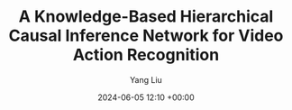 ---
layout: post
title:  "A Knowledge-Based Hierarchical Causal Inference Network for Video Action Recognition"
date:   2024-06-05 12:10 +00:00
image: images/liuyang_icon.jpg
categories: research
author: "Yang Liu"
authors: "<strong>Yang Liu</strong>, Fang Liu, Licheng Jiao, Qianyue Bao, Lingling Li, Yuwei Guo, Puhua Chen"
venue: "IEEE Transactions on Multimedia"
arxiv: 
code: 
website: 
---